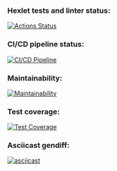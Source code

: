 ### Hexlet tests and linter status:
[![Actions Status](https://github.com/AidanMegabyte/frontend-project-lvl2/workflows/hexlet-check/badge.svg)](https://github.com/AidanMegabyte/frontend-project-lvl2/actions)
### CI/CD pipeline status:
[![CI/CD Pipeline](https://github.com/AidanMegabyte/frontend-project-lvl2/workflows/ci-cd-pipeline/badge.svg)](https://github.com/AidanMegabyte/frontend-project-lvl2/actions)
### Maintainability:
[![Maintainability](https://api.codeclimate.com/v1/badges/270bf390f9a560cdcda0/maintainability)](https://codeclimate.com/github/AidanMegabyte/frontend-project-lvl2/maintainability)
### Test coverage:
[![Test Coverage](https://api.codeclimate.com/v1/badges/270bf390f9a560cdcda0/test_coverage)](https://codeclimate.com/github/AidanMegabyte/frontend-project-lvl2/test_coverage)
### Asciicast gendiff:
[![asciicast](https://asciinema.org/a/Pn6MMdXCgxnEN0ltywEMKBFG8.svg)](https://asciinema.org/a/Pn6MMdXCgxnEN0ltywEMKBFG8)
